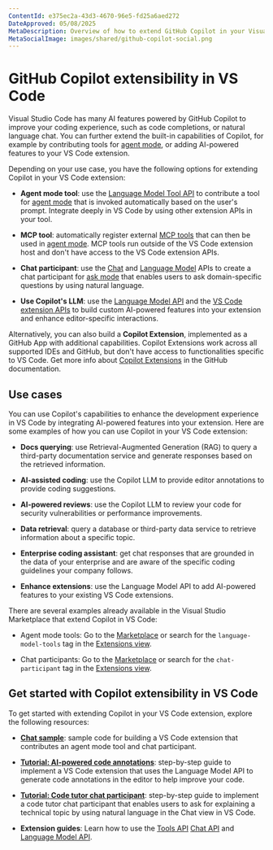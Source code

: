 ```yaml
---
ContentId: e375ec2a-43d3-4670-96e5-fd25a6aed272
DateApproved: 05/08/2025
MetaDescription: Overview of how to extend GitHub Copilot in your Visual Studio Code extension by using the Chat API or Language Model API.
MetaSocialImage: images/shared/github-copilot-social.png
---
```

# GitHub Copilot extensibility in VS Code

Visual Studio Code has many AI features powered by GitHub Copilot to improve your coding experience, such as code completions, or natural language chat. You can further extend the built-in capabilities of Copilot, for example by contributing tools for [agent mode](/docs/copilot/chat/chat-agent-mode.md), or adding AI-powered features to your VS Code extension.

Depending on your use case, you have the following options for extending Copilot in your VS Code extension:

- **Agent mode tool**: use the [Language Model Tool API](/api/extension-guides/tools.md) to contribute a tool for [agent mode](/docs/copilot/chat/chat-agent-mode.md) that is invoked automatically based on the user's prompt. Integrate deeply in VS Code by using other extension APIs in your tool.

- **MCP tool**: automatically register external [MCP tools](/docs/copilot/chat/mcp-servers.md) that can then be used in [agent mode](/docs/copilot/chat/chat-agent-mode.md). MCP tools run outside of the VS Code extension host and don't have access to the VS Code extension APIs.

- **Chat participant**: use the [Chat](/api/extension-guides/chat.md) and [Language Model](/api/extension-guides/language-model.md) APIs to create a chat participant for [ask mode](/docs/copilot/chat/chat-ask-mode.md) that enables users to ask domain-specific questions by using natural language.

- **Use Copilot's LLM**: use the [Language Model API](/api/extension-guides/language-model.md) and the [VS Code extension APIs](/api/extension-guides/overview.md) to build custom AI-powered features into your extension and enhance editor-specific interactions.

Alternatively, you can also build a **Copilot Extension**, implemented as a GitHub App with additional capabilities. Copilot Extensions work across all supported IDEs and GitHub, but don't have access to functionalities specific to VS Code. Get more info about [Copilot Extensions](https://docs.github.com/en/copilot/building-copilot-extensions/about-building-copilot-extensions) in the GitHub documentation.

## Use cases

You can use Copilot's capabilities to enhance the development experience in VS Code by integrating AI-powered features into your extension. Here are some examples of how you can use Copilot in your VS Code extension:

- **Docs querying**: use Retrieval-Augmented Generation (RAG) to query a third-party documentation service and generate responses based on the retrieved information.

- **AI-assisted coding**: use the Copilot LLM to provide editor annotations to provide coding suggestions.

- **AI-powered reviews**: use the Copilot LLM to review your code for security vulnerabilities or performance improvements.

- **Data retrieval**: query a database or third-party data service to retrieve information about a specific topic.

- **Enterprise coding assistant**: get chat responses that are grounded in the data of your enterprise and are aware of the specific coding guidelines your company follows.

- **Enhance extensions**: use the Language Model API to add AI-powered features to your existing VS Code extensions.

There are several examples already available in the Visual Studio Marketplace that extend Copilot in VS Code:

- Agent mode tools: Go to the [Marketplace](https://marketplace.visualstudio.com/search?term=tag%3Alanguage-model-tools&target=VSCode&category=All%20categories&sortBy=Relevance) or search for the `language-model-tools` tag in the [Extensions view](/docs/getstarted/extensions.md).

- Chat participants: Go to the [Marketplace](https://marketplace.visualstudio.com/search?term=tag%3Achat-participant&target=VSCode&category=All%20categories&sortBy=Relevance) or search for the `chat-participant` tag in the [Extensions view](/docs/getstarted/extensions.md).

## Get started with Copilot extensibility in VS Code

To get started with extending Copilot in your VS Code extension, explore the following resources:

- [**Chat sample**](https://github.com/microsoft/vscode-extension-samples/tree/main/chat-sample): sample code for building a VS Code extension that contributes an agent mode tool and chat participant.

- [**Tutorial: AI-powered code annotations**](/api/extension-guides/language-model-tutorial.md): step-by-step guide to implement a VS Code extension that uses the Language Model API to generate code annotations in the editor to help improve your code.

- [**Tutorial: Code tutor chat participant**](/api/extension-guides/chat-tutorial.md): step-by-step guide to implement a code tutor chat participant that enables users to ask for explaining a technical topic by using natural language in the Chat view in VS Code.

- **Extension guides**: Learn how to use the [Tools API](/api/extension-guides/tools.md) [Chat API](/api/extension-guides/chat.md) and [Language Model API](/api/extension-guides/language-model.md).
